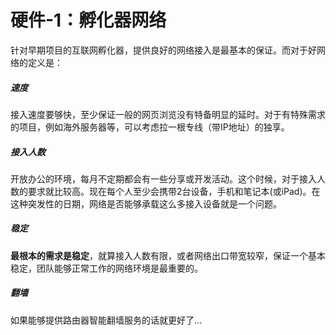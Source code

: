 # 硬件-1：孵化器网络

针对早期项目的互联网孵化器，提供良好的网络接入是最基本的保证。而对于好网络的定义是：

##### 速度
接入速度要够快，至少保证一般的网页浏览没有特备明显的延时。对于有特殊需求的项目，例如海外服务器等，可以考虑拉一根专线（带IP地址）的独享。

##### 接入人数
开放办公的环境，每月不定期都会有一些分享或开发活动。这个时候，对于接入人数的要求就比较高。现在每个人至少会携带2台设备，手机和笔记本(或iPad)。在这种突发性的日期，网络是否能够承载这么多接入设备就是一个问题。

##### 稳定
**最根本的需求是稳定**，就算接入人数有限，或者网络出口带宽较窄，保证一个基本稳定，团队能够正常工作的网络环境是最重要的。

##### 翻墙
如果能够提供路由器智能翻墙服务的话就更好了...
